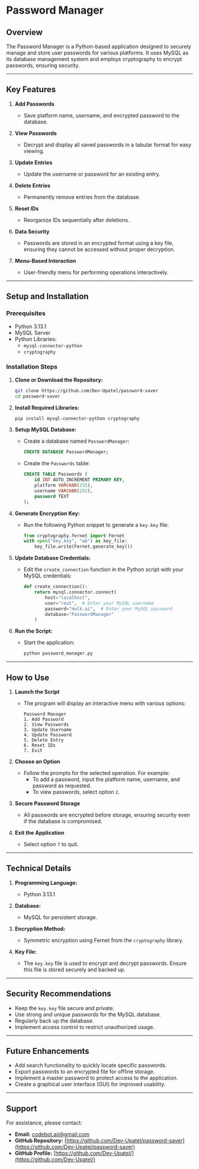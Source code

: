 # Password Manager

## **Overview**
The Password Manager is a Python-based application designed to securely manage and store user passwords for various platforms. It uses MySQL as its database management system and employs cryptography to encrypt passwords, ensuring security.

---

## **Key Features**
1. **Add Passwords**
   - Save platform name, username, and encrypted password to the database.

2. **View Passwords**
   - Decrypt and display all saved passwords in a tabular format for easy viewing.

3. **Update Entries**
   - Update the username or password for an existing entry.

4. **Delete Entries**
   - Permanently remove entries from the database.

5. **Reset IDs**
   - Reorganize IDs sequentially after deletions.

6. **Data Security**
   - Passwords are stored in an encrypted format using a key file, ensuring they cannot be accessed without proper decryption.

7. **Menu-Based Interaction**
   - User-friendly menu for performing operations interactively.

---

## **Setup and Installation**

### **Prerequisites**
- Python 3.13.1
- MySQL Server
- Python Libraries:
  - `mysql-connector-python`
  - `cryptography`

### **Installation Steps**
1. **Clone or Download the Repository:**
   ```bash
   git clone https://github.com/Dev-Upatel/password-saver
   cd password-saver
   ```

2. **Install Required Libraries:**
   ```bash
   pip install mysql-connector-python cryptography
   ```

3. **Setup MySQL Database:**
   - Create a database named `PasswordManager`:
     ```sql
     CREATE DATABASE PasswordManager;
     ```
   - Create the `Passwords` table:
     ```sql
     CREATE TABLE Passwords (
         id INT AUTO_INCREMENT PRIMARY KEY,
         platform VARCHAR(255),
         username VARCHAR(255),
         password TEXT
     );
     ```

4. **Generate Encryption Key:**
   - Run the following Python snippet to generate a `key.key` file:
     ```python
     from cryptography.fernet import Fernet
     with open("key.key", "wb") as key_file:
         key_file.write(Fernet.generate_key())
     ```

5. **Update Database Credentials:**
   - Edit the `create_connection` function in the Python script with your MySQL credentials:
     ```python
     def create_connection():
         return mysql.connector.connect(
             host="localhost",
             user="root",  # Enter your MySQL username
             password="Hulk.ai",  # Enter your MySQL password
             database="PasswordManager"
         )
     ```

6. **Run the Script:**
   - Start the application:
     ```bash
     python password_manager.py
     ```

---

## **How to Use**
1. **Launch the Script**
   - The program will display an interactive menu with various options:
     ```
     Password Manager
     1. Add Password
     2. View Passwords
     3. Update Username
     4. Update Password
     5. Delete Entry
     6. Reset IDs
     7. Exit
     ```

2. **Choose an Option**
   - Follow the prompts for the selected operation. For example:
     - To add a password, input the platform name, username, and password as requested.
     - To view passwords, select option `2`.

3. **Secure Password Storage**
   - All passwords are encrypted before storage, ensuring security even if the database is compromised.

4. **Exit the Application**
   - Select option `7` to quit.

---

## **Technical Details**
1. **Programming Language:**
   - Python 3.13.1

2. **Database:**
   - MySQL for persistent storage.

3. **Encryption Method:**
   - Symmetric encryption using Fernet from the `cryptography` library.

4. **Key File:**
   - The `key.key` file is used to encrypt and decrypt passwords. Ensure this file is stored securely and backed up.

---

## **Security Recommendations**
- Keep the `key.key` file secure and private.
- Use strong and unique passwords for the MySQL database.
- Regularly back up the database.
- Implement access control to restrict unauthorized usage.

---

## **Future Enhancements**
- Add search functionality to quickly locate specific passwords.
- Export passwords to an encrypted file for offline storage.
- Implement a master password to protect access to the application.
- Create a graphical user interface (GUI) for improved usability.

---

## **Support**
For assistance, please contact:
- **Email:** codebot.aii@gmail.com
- **GitHub Repository:** [https://github.com/Dev-Upatel/password-saver](https://github.com/Dev-Upatel/password-saver)
- **GitHub Profile:** [https://github.com/Dev-Upatel/](https://github.com/Dev-Upatel/)


